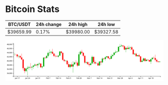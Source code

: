 # Bitcoin Stats

BTC/USDT|24h change|24h high|24h low|
|---|---|---|---|
|$39659.99|0.17%|$39980.00|$39327.58|

<img src="./chart.svg">

